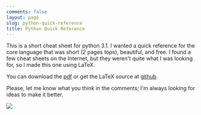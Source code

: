 ```yaml
---
comments: false
layout: page
slug: python-quick-reference
title: Python Quick Reference
---
```


This is a short cheat sheet for python 3.1. I wanted a quick reference
for the core language that was short (2 pages tops), beautiful, and
free. I found a few cheat sheets on the Internet, but they weren't
quite what I was looking for, so I made this one using LaTeX.

You can download the
[pdf](http://github.com/downloads/kroger/python-quick-ref/python-quick-ref.pdf)
or get the LaTeX source at
[github](http://github.com/kroger/python-quick-ref).

Please, let me know what you think in the comments; I'm always looking
for ideas to make it better.

![](/images/2012/07/python-quick-ref.png)

